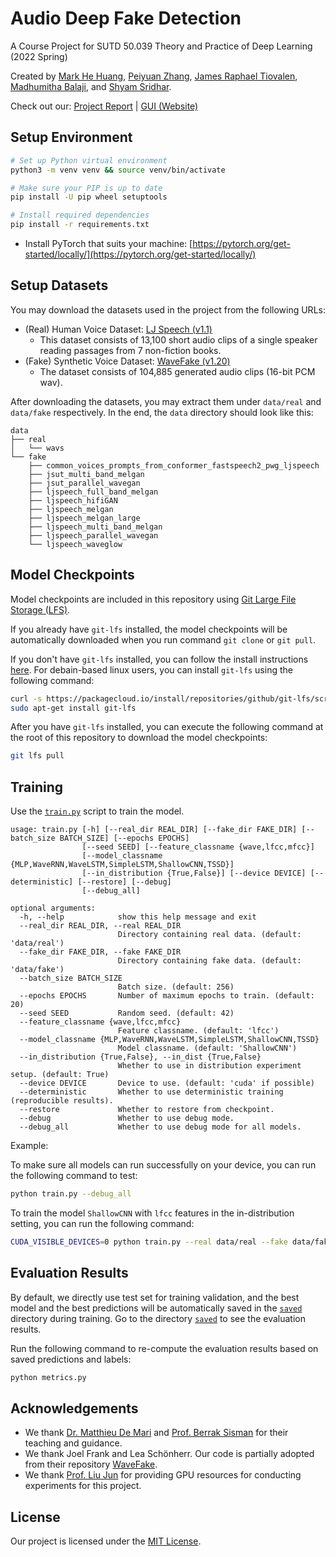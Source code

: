 # Audio Deep Fake Detection

A Course Project for SUTD 50.039 Theory and Practice of Deep Learning (2022 Spring)

Created by [Mark He Huang](https://markhh.com/), [Peiyuan Zhang](https://www.linkedin.com/in/lance-peiyuan-zhang-5b2886194/), [James Raphael Tiovalen](https://jamestiotio.github.io/), [Madhumitha Balaji](https://www.linkedin.com/in/madhu-balaji/), and [Shyam Sridhar](https://www.linkedin.com/in/shyam-sridhar/).

Check out our: [Project Report](Report.pdf) | [GUI (Website)](https://markhh.com/AudioDeepFakeDetection/)

## Setup Environment

```bash
# Set up Python virtual environment
python3 -m venv venv && source venv/bin/activate

# Make sure your PIP is up to date
pip install -U pip wheel setuptools

# Install required dependencies
pip install -r requirements.txt
```

-   Install PyTorch that suits your machine: [https://pytorch.org/get-started/locally/](https://pytorch.org/get-started/locally/)

## Setup Datasets

You may download the datasets used in the project from the following URLs:

-   (Real) Human Voice Dataset: [LJ Speech (v1.1)](https://keithito.com/LJ-Speech-Dataset/)
    -   This dataset consists of 13,100 short audio clips of a single speaker reading passages from 7 non-fiction books.
-   (Fake) Synthetic Voice Dataset: [WaveFake (v1.20)](https://zenodo.org/record/5642694)
    -   The dataset consists of 104,885 generated audio clips (16-bit PCM wav).

After downloading the datasets, you may extract them under `data/real` and `data/fake` respectively. In the end, the `data` directory should look like this:

```
data
├── real
│   └── wavs
└── fake
    ├── common_voices_prompts_from_conformer_fastspeech2_pwg_ljspeech
    ├── jsut_multi_band_melgan
    ├── jsut_parallel_wavegan
    ├── ljspeech_full_band_melgan
    ├── ljspeech_hifiGAN
    ├── ljspeech_melgan
    ├── ljspeech_melgan_large
    ├── ljspeech_multi_band_melgan
    ├── ljspeech_parallel_wavegan
    └── ljspeech_waveglow
```

## Model Checkpoints

Model checkpoints are included in this repository using [Git Large File Storage (LFS)](https://git-lfs.github.com/).

If you already have `git-lfs` installed, the model checkpoints will be automatically downloaded when you run command `git clone` or `git pull`.

If you don't have `git-lfs` installed, you can follow the install instructions [here](https://git-lfs.github.com/). For debain-based linux users, you can install `git-lfs` using the following command:

```bash
curl -s https://packagecloud.io/install/repositories/github/git-lfs/script.deb.sh | sudo bash && \
sudo apt-get install git-lfs
```

After you have `git-lfs` installed, you can execute the following command at the root of this repository to download the model checkpoints:

```bash
git lfs pull
```

## Training

Use the [`train.py`](train.py) script to train the model.

```
usage: train.py [-h] [--real_dir REAL_DIR] [--fake_dir FAKE_DIR] [--batch_size BATCH_SIZE] [--epochs EPOCHS]
                [--seed SEED] [--feature_classname {wave,lfcc,mfcc}]
                [--model_classname {MLP,WaveRNN,WaveLSTM,SimpleLSTM,ShallowCNN,TSSD}]
                [--in_distribution {True,False}] [--device DEVICE] [--deterministic] [--restore] [--debug]
                [--debug_all]

optional arguments:
  -h, --help            show this help message and exit
  --real_dir REAL_DIR, --real REAL_DIR
                        Directory containing real data. (default: 'data/real')
  --fake_dir FAKE_DIR, --fake FAKE_DIR
                        Directory containing fake data. (default: 'data/fake')
  --batch_size BATCH_SIZE
                        Batch size. (default: 256)
  --epochs EPOCHS       Number of maximum epochs to train. (default: 20)
  --seed SEED           Random seed. (default: 42)
  --feature_classname {wave,lfcc,mfcc}
                        Feature classname. (default: 'lfcc')
  --model_classname {MLP,WaveRNN,WaveLSTM,SimpleLSTM,ShallowCNN,TSSD}
                        Model classname. (default: 'ShallowCNN')
  --in_distribution {True,False}, --in_dist {True,False}
                        Whether to use in distribution experiment setup. (default: True)
  --device DEVICE       Device to use. (default: 'cuda' if possible)
  --deterministic       Whether to use deterministic training (reproducible results).
  --restore             Whether to restore from checkpoint.
  --debug               Whether to use debug mode.
  --debug_all           Whether to use debug mode for all models.
```

Example:

To make sure all models can run successfully on your device, you can run the following command to test:

```bash
python train.py --debug_all
```

To train the model `ShallowCNN` with `lfcc` features in the in-distribution setting, you can run the following command:

```bash
CUDA_VISIBLE_DEVICES=0 python train.py --real data/real --fake data/fake --batch_size 128 --epochs 20 --seed 42 --feature_classname lfcc --model_classname ShallowCNN
```

## Evaluation Results

By default, we directly use test set for training validation, and the best model and the best predictions will be automatically saved in the [`saved`](saved) directory during training. Go to the directory [`saved`](saved) to see the evaluation results.

Run the following command to re-compute the evaluation results based on saved predictions and labels:

```bash
python metrics.py
```

## Acknowledgements

-   We thank [Dr. Matthieu De Mari](https://istd.sutd.edu.sg/people/faculty/matthieu-de-mari) and [Prof. Berrak Sisman](https://istd.sutd.edu.sg/people/faculty/berrak-sisman) for their teaching and guidance.
-   We thank Joel Frank and Lea Schönherr. Our code is partially adopted from their repository [WaveFake](https://github.com/RUB-SysSec/WaveFake).
-   We thank [Prof. Liu Jun](https://istd.sutd.edu.sg/people/faculty/liu-jun) for providing GPU resources for conducting experiments for this project.

## License

Our project is licensed under the [MIT License](LICENSE).
